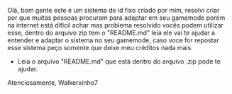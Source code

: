 Olá, bom gente este é um sistema de id fixo criado por mim, resolvi criar por que muitas
pessoas procuram para adaptar em seu gamemode porém na internet está difícil achar mas
problema resolvido vocês podem utilizar esse, dentro do arquivo zip tem o "README.md"
leia ele vai te ajudar a entender e adaptar o sistema no seu gamemode, caso voce for
repostar esse sistema peço somente que deixe meu créditos nada mais.

* Leia o arquivo "README.md" que está dentro do arquivo .zip pode te ajudar.

Atenciosamente, Walkerxinho7
